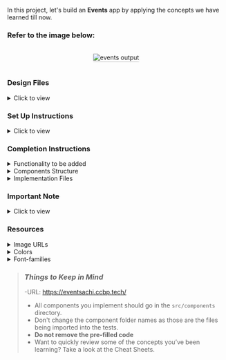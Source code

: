 In this project, let's build an **Events** app by applying the concepts we have learned till now.

### Refer to the image below:

<br/>
<div style="text-align: center;">
    <img src="https://assets.ccbp.in/frontend/content/react-js/events-output.gif" alt="events output" style="max-width:70%;box-shadow:0 2.8px 2.2px rgba(0, 0, 0, 0.12)">
</div>
<br/>

### Design Files

<details>
<summary>Click to view</summary>

- [Large (Size >= 992px) and Extra Large (Size >= 1200px) - No Active Event](https://assets.ccbp.in/frontend/content/react-js/events-no-active-event-view-output.png)
- [Large (Size >= 992px) and Extra Large (Size >= 1200px) - Yet To Register](https://assets.ccbp.in/frontend/content/react-js/events-yet-to-register-view-output.png)
- [Large (Size >= 992px) and Extra Large (Size >= 1200px) - Registered](https://assets.ccbp.in/frontend/content/react-js/events-registered-view-output.png)
- [Large (Size >= 992px) and Extra Large (Size >= 1200px) - Registrations Closed](https://assets.ccbp.in/frontend/content/react-js/events-registrations-closed-view-output.png)

</details>

### Set Up Instructions

<details>
<summary>Click to view</summary>

- Download dependencies by running `npm install`
- Start up the app using `npm start`
</details>

### Completion Instructions

<details>
<summary>Functionality to be added</summary>
<br/>

The app must have the following functionalities

- Initially, the page should have the [No Active Event View](https://assets.ccbp.in/frontend/content/react-js/events-no-active-event-view-output.png)
- When the image of an event item with `registrationStatus` as `YET_TO_REGISTER` is clicked, then the [Yet To Register View](https://assets.ccbp.in/frontend/content/react-js/events-yet-to-register-view-output.png) should be displayed
- When the image of an event item with `registrationStatus` as `REGISTERED` is clicked, then the [Registered View](https://assets.ccbp.in/frontend/content/react-js/events-registered-view-output.png) should be displayed
- When the image of an event item with `registrationStatus` as `REGISTRATIONS_CLOSED` is clicked, then the [Registrations Closed View](https://assets.ccbp.in/frontend/content/react-js/events-registrations-closed-view-output.png) should be displayed

- The `Events` component is provided with `eventsList`. It consists of a list of event objects with the following properties in each event object

  |        Key         | Data Type |
  | :----------------: | :-------: |
  |         id         |  String   |
  |      imageUrl      |  String   |
  |        name        |  String   |
  |      location      |  String   |
  | registrationStatus |  String   |

</details>

<details>
<summary>Components Structure</summary>

<br/>
<div style="text-align: center;">
    <img src="https://assets.ccbp.in/frontend/content/react-js/events-compoment-structure-breakdown.png" alt="component structure breakdown" style="max-width:100%;box-shadow:0 2.8px 2.2px rgba(0, 0, 0, 0.12)">
</div>
<br/>

</details>

<details>
<summary>Implementation Files</summary>
<br/>

Use these files to complete the implementation:

- `src/components/Events/index.js`
- `src/components/Events/index.css`
- `src/components/EventItem/index.js`
- `src/components/EventItem/index.css`
- `src/components/ActiveEventRegistrationDetails/index.js`
- `src/components/ActiveEventRegistrationDetails/index.css`
</details>

### Important Note

<details>
<summary>Click to view</summary>

<br/>

**The following instructions are required for the tests to pass**

- The image for each event item should have alt attribute value as **event**

</details>

### Resources

<details>
<summary>Image URLs</summary>

- [https://assets.ccbp.in/frontend/react-js/events-register-img.png](https://assets.ccbp.in/frontend/react-js/events-register-img.png) alt should be **yet to register**
- [https://assets.ccbp.in/frontend/react-js/events-regestered-img.png](https://assets.ccbp.in/frontend/react-js/events-regestered-img.png) alt should be **registered**
- [https://assets.ccbp.in/frontend/react-js/events-registrations-closed-img.png](https://assets.ccbp.in/frontend/react-js/events-registrations-closed-img.png) alt should be **registrations closed**

</details>

<details>
<summary>Colors</summary>

<br/>

<div style="background-color: #64748b; width: 150px; padding: 10px; color: white">Hex: #64748b</div>
<div style="background-color: #0967d2; width: 150px; padding: 10px; color: white">Hex: #0967d2</div>
<div style="background-color: #323f4b; width: 150px; padding: 10px; color: white">Hex: #323f4b</div>
<div style="background-color: #f8fafc; width: 150px; padding: 10px; color: black">Hex: #f8fafc</div>
<div style="background-color: #475569; width: 150px; padding: 10px; color: white">Hex: #475569</div>
<div style="background-color: #ffffff; width: 150px; padding: 10px; color: black">Hex: #ffffff</div>
<div style="background-color: #2dd4bf; width: 150px; padding: 10px; color: black">Hex: #2dd4bf</div>
<div style="background-color: #3a4b63; width: 150px; padding: 10px; color: white">Hex: #3a4b63</div>
<br/>
</details>

<details>
<summary>Font-families</summary>

- Roboto

</details>

> ### _Things to Keep in Mind_
> -URL: https://eventsachi.ccbp.tech/
> - All components you implement should go in the `src/components` directory.
> - Don't change the component folder names as those are the files being imported into the tests.
> - **Do not remove the pre-filled code**
> - Want to quickly review some of the concepts you’ve been learning? Take a look at the Cheat Sheets.
